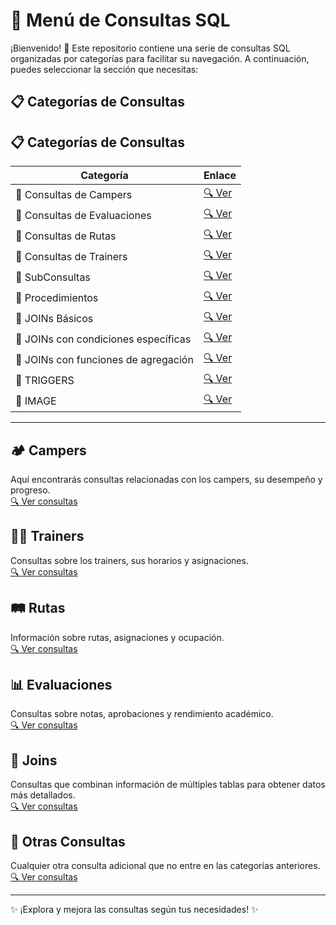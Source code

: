 # 📌 Menú de Consultas SQL

¡Bienvenido! 🚀 Este repositorio contiene una serie de consultas SQL organizadas por categorías para facilitar su navegación. A continuación, puedes seleccionar la sección que necesitas:

## 📋 Categorías de Consultas

## 📋 Categorías de Consultas

| Categoría | Enlace |
|-----------|--------|
| 📌 Consultas de Campers | [🔍 Ver](Consultas/Consultas.MD) |
| 📌 Consultas de Evaluaciones | [🔍 Ver](Consultas/consultas2.MD) |
| 📌 Consultas de Rutas | [🔍 Ver](Consultas/consultas3.MD) |
| 📌 Consultas de Trainers | [🔍 Ver](Consultas/consultas4.MD) |
| 📌 SubConsultas | [🔍 Ver](Consultas/subconsultas.md) |
| 📌 Procedimientos | [🔍 Ver](Consultas/Procedimientos.MD) |
| 📌 JOINs Básicos | [🔍 Ver](Consultas/Joins.MD) |
| 📌 JOINs con condiciones específicas | [🔍 Ver](Consultas/Joins2.MD) |
| 📌 JOINs con funciones de agregación | [🔍 Ver](Consultas/Joins3.MD) |
| 📌 TRIGGERS | [🔍 Ver](bd/triggers.sql) |
| 📌 IMAGE | [🔍 Ver](Image/Digramas.md) |


---

## 🏕️ Campers  
Aquí encontrarás consultas relacionadas con los campers, su desempeño y progreso.  
[🔍 Ver consultas](Consultas/Consultas.MD)

## 👨‍🏫 Trainers  
Consultas sobre los trainers, sus horarios y asignaciones.  
[🔍 Ver consultas](Consultas/consultas4.MD)

## 🛤️ Rutas  
Información sobre rutas, asignaciones y ocupación.  
[🔍 Ver consultas](Consultas/consultas3.MD)

## 📊 Evaluaciones  
Consultas sobre notas, aprobaciones y rendimiento académico.  
[🔍 Ver consultas](Consultas/consultas2.MD) 

## 🔗 Joins  
Consultas que combinan información de múltiples tablas para obtener datos más detallados.  
[🔍 Ver consultas](Consultas/Joins.MD)

## 📌 Otras Consultas  
Cualquier otra consulta adicional que no entre en las categorías anteriores.  
[🔍 Ver consultas](bd/triggers.sql)

---

✨ ¡Explora y mejora las consultas según tus necesidades! ✨
